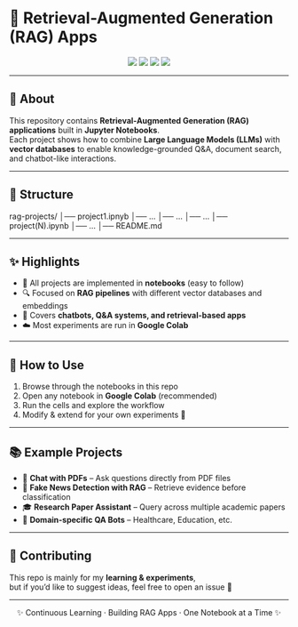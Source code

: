 # 🧠 Retrieval-Augmented Generation (RAG) Apps  

<p align="center">
  <img src="https://img.shields.io/badge/Python-3.9+-blue.svg?style=for-the-badge&logo=python" />
  <img src="https://img.shields.io/badge/Jupyter-Notebook-orange?style=for-the-badge&logo=jupyter" />
  <img src="https://img.shields.io/badge/LangChain-🔗-green?style=for-the-badge" />
  <img src="https://img.shields.io/badge/OpenAI-API-black?style=for-the-badge&logo=openai" />
</p>  

---

## 📌 About  

This repository contains **Retrieval-Augmented Generation (RAG) applications** built in **Jupyter Notebooks**.  
Each project shows how to combine **Large Language Models (LLMs)** with **vector databases** to enable knowledge-grounded Q&A, document search, and chatbot-like interactions.  

---

## 📂 Structure  

rag-projects/
│── project1.ipnyb
│── ...
│── ...
│── ...
│── project(N).ipynb
│── ...
│── README.md



---

## ✨ Highlights  

- 📝 All projects are implemented in **notebooks** (easy to follow)  
- 🔍 Focused on **RAG pipelines** with different vector databases and embeddings  
- 🤖 Covers **chatbots, Q&A systems, and retrieval-based apps**  
- ☁️ Most experiments are run in **Google Colab**  

---

## 🚀 How to Use  

1. Browse through the notebooks in this repo  
2. Open any notebook in **Google Colab** (recommended)  
3. Run the cells and explore the workflow  
4. Modify & extend for your own experiments 🎉  

---

## 📚 Example Projects  

- 📄 **Chat with PDFs** – Ask questions directly from PDF files  
- 📰 **Fake News Detection with RAG** – Retrieve evidence before classification  
- 🎓 **Research Paper Assistant** – Query across multiple academic papers  
- 🏥 **Domain-specific QA Bots** – Healthcare, Education, etc.  

---

## 🤝 Contributing  

This repo is mainly for my **learning & experiments**,  
but if you’d like to suggest ideas, feel free to open an issue 🚀  

---

<p align="center">  
✨ Continuous Learning · Building RAG Apps · One Notebook at a Time ✨  
</p>
